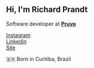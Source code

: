 <h2>Hi, I'm Richard Prandt</h2>

Software developer at **[Pruvo](https://pruvo.app/)**

[Instagram](https://instagram.com/prandtr)
<br>
[Linkedin](https://linkedin.com/in/richardprandt)
<br>
[Site](https://rprandt.com)

🇧🇷 Born in Curitiba, Brazil

